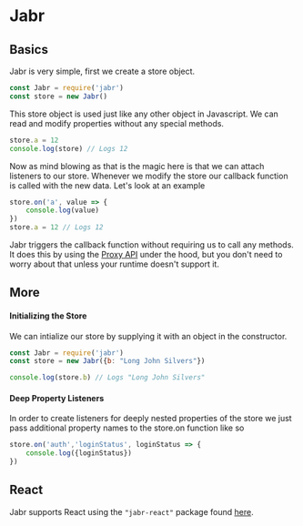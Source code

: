 # Jabr


## Basics
Jabr is very simple, first we create a store object.
```js
const Jabr = require('jabr')
const store = new Jabr()
```
This store object is used just like any other object in Javascript. We can read and modify properties without any special methods.
```js
store.a = 12
console.log(store) // Logs 12
```
Now as mind blowing as that is the magic here is that we can attach listeners to our store. Whenever we  modify  the store our callback function is called with the new data. Let's look at an example
```js
store.on('a', value => {
	console.log(value)
})
store.a = 12 // Logs 12
```
Jabr triggers the callback function without requiring us to call any methods. It does this by using the [Proxy API](https://developer.mozilla.org/en-US/docs/Web/JavaScript/Reference/Global_Objects/Proxy) under the hood, but you don't need to worry about that unless your runtime doesn't support it.

## More
#### Initializing the Store
We can intialize our store by supplying it with an object in the constructor.
```js
const Jabr = require('jabr')
const store = new Jabr({b: "Long John Silvers"})

console.log(store.b) // Logs "Long John Silvers"
```

#### Deep Property Listeners
In order to create listeners for deeply nested properties of the store we just pass additional property names to the store.on function like so
```js
store.on('auth','loginStatus', loginStatus => {
	console.log({loginStatus})
})
```

## React
Jabr supports React using the `"jabr-react"` package found [here](https://github.com/L1lith/Jabr-React).
